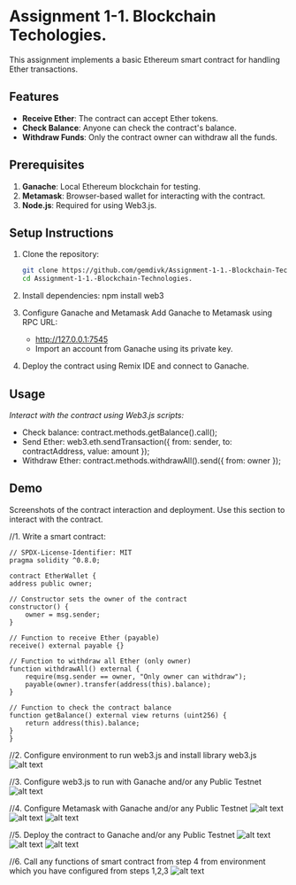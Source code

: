 # Assignment 1-1. Blockchain Techologies. 

This assignment implements a basic Ethereum smart contract for handling Ether transactions.

## Features
- **Receive Ether**: The contract can accept Ether tokens.
- **Check Balance**: Anyone can check the contract's balance.
- **Withdraw Funds**: Only the contract owner can withdraw all the funds.

## Prerequisites
1. **Ganache**: Local Ethereum blockchain for testing.
2. **Metamask**: Browser-based wallet for interacting with the contract.
3. **Node.js**: Required for using Web3.js.

## Setup Instructions
1. Clone the repository:
   ```bash
   git clone https://github.com/gemdivk/Assignment-1-1.-Blockchain-Technologies..git
   cd Assignment-1-1.-Blockchain-Technologies.
2. Install dependencies: 
   npm install web3

3. Configure Ganache and Metamask
   Add Ganache to Metamask using RPC URL: 
    * http://127.0.0.1:7545
    * Import an account from Ganache using its private key.
4. Deploy the contract using Remix IDE and connect to Ganache.

## Usage
*Interact with the contract using Web3.js scripts:*
   * Check balance:
contract.methods.getBalance().call();
   * Send Ether:
web3.eth.sendTransaction({ from: sender, to: contractAddress, value: amount });
   * Withdraw Ether:
contract.methods.withdrawAll().send({ from: owner });

## Demo
Screenshots of the contract interaction and deployment.
Use this section to interact with the contract.

//1. Write a smart contract:

    // SPDX-License-Identifier: MIT
    pragma solidity ^0.8.0;

    contract EtherWallet {
    address public owner;

    // Constructor sets the owner of the contract
    constructor() {
        owner = msg.sender;
    }

    // Function to receive Ether (payable)
    receive() external payable {}

    // Function to withdraw all Ether (only owner)
    function withdrawAll() external {
        require(msg.sender == owner, "Only owner can withdraw");
        payable(owner).transfer(address(this).balance);
    }

    // Function to check the contract balance
    function getBalance() external view returns (uint256) {
        return address(this).balance;
    }
    }

//2. Configure environment to run web3.js and install library web3.js
![alt text](step2.png)

//3. Configure web3.js to run with Ganache and/or any Public Testnet
![alt text](<step3.png>)

//4. Configure Metamask with Ganache and/or any Public Testnet
![alt text](<step4.png>)
![alt text](<step4.1.png>)
![alt text](<step4.2.png>)

//5. Deploy the contract to Ganache and/or any Public Testnet
![alt text](<step5.png>)
![alt text](<step5.1.png>)
![alt text](<step5.3.png>)

//6. Call any functions of smart contract from step 4 from environment
which you have configured from steps 1,2,3
![alt text](<step6.png>)
